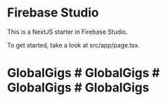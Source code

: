 # Firebase Studio

This is a NextJS starter in Firebase Studio.

To get started, take a look at src/app/page.tsx.
# GlobalGigs # GlobalGigs # GlobalGigs # GlobalGigs
